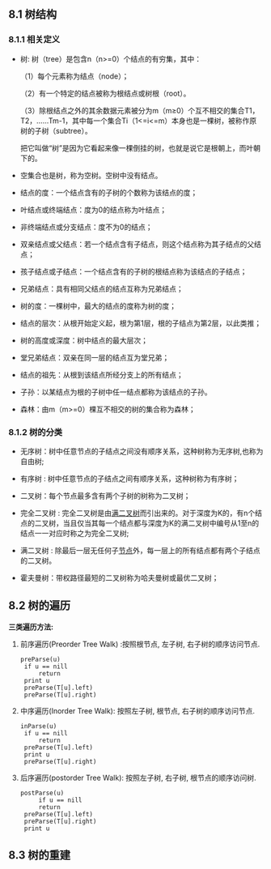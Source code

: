 ## 8.1 树结构

### 8.1.1 相关定义

* 树: 树（tree）是包含n（n>=0）个结点的有穷集，其中：

  （1）每个元素称为结点（node）；

  （2）有一个特定的结点被称为根结点或树根（root）。

  （3）除根结点之外的其余数据元素被分为m（m≥0）个互不相交的集合T1，T2，……Tm-1，其中每一个集合Ti（1<=i<=m）本身也是一棵树，被称作原树的子树（subtree）。

  把它叫做“树”是因为它看起来像一棵倒挂的树，也就是说它是根朝上，而叶朝下的。

* 空集合也是树，称为空树。空树中没有结点。

* 结点的度：一个结点含有的子树的个数称为该结点的度；

* 叶结点或终端结点：度为0的结点称为叶结点；

* 非终端结点或分支结点：度不为0的结点；

* 双亲结点或父结点：若一个结点含有子结点，则这个结点称为其子结点的父结点；

* 孩子结点或子结点：一个结点含有的子树的根结点称为该结点的子结点；

* 兄弟结点：具有相同父结点的结点互称为兄弟结点；

* 树的度：一棵树中，最大的结点的度称为树的度；

* 结点的层次：从根开始定义起，根为第1层，根的子结点为第2层，以此类推；

* 树的高度或深度：树中结点的最大层次；

* 堂兄弟结点：双亲在同一层的结点互为堂兄弟；

* 结点的祖先：从根到该结点所经分支上的所有结点；

* 子孙：以某结点为根的子树中任一结点都称为该结点的子孙。

* 森林：由m（m>=0）棵互不相交的树的集合称为森林；



### 8.1.2 树的分类

* 无序树：树中任意节点的子结点之间没有顺序关系，这种树称为无序树,也称为自由树;

* 有序树 : 树中任意节点的子结点之间有顺序关系，这种树称为有序树；

* 二叉树：每个节点最多含有两个子树的树称为二叉树；

* 完全二叉树 : 完全二叉树是由[满二叉树](https://baike.baidu.com/item/满二叉树)而引出来的。对于深度为K的，有n个结点的二叉树，当且仅当其每一个结点都与深度为K的满二叉树中编号从1至n的结点一一对应时称之为完全二叉树;

* 满二叉树 : 除最后一层无任何子[节点](https://baike.baidu.com/item/节点/865052)外，每一层上的所有结点都有两个子结点的二叉树。

* 霍夫曼树：带权路径最短的二叉树称为哈夫曼树或最优二叉树；



## 8.2 树的遍历

**三类遍历方法:**

1. 前序遍历(Preorder Tree Walk) :按照根节点, 左子树, 右子树的顺序访问节点.

   ```
   preParse(u)
   	if u == nill
   		return 
   	print u
   	preParse(T[u].left)
   	preParse(T[u].right)
   ```

2. 中序遍历(Inorder Tree Walk): 按照左子树, 根节点, 右子树的顺序访问节点.

   ```
   inParse(u)
   	if u == nill
   		return 
   	preParse(T[u].left)
   	print u
   	preParse(T[u].right)
   ```

   

3. 后序遍历(postorder Tree Walk): 按照左子树, 右子树, 根节点的顺序访问树.

   ```
   postParse(u)
   		if u == nill
   		return 
   	preParse(T[u].left)
   	preParse(T[u].right)
   	print u
   ```



## 8.3 树的重建

